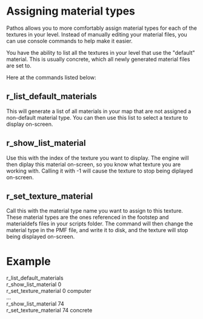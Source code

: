 # Assigning material types 
Pathos allows you to more comfortably assign material types for each
of the textures in your level. Instead of manually editing your material
files, you can use console commands to help make it easier.

You have the ability to list all the textures in your level that use the
"default" material. This is usually concrete, which all newly generated
material files are set to.

Here at the commands listed below:
## r_list_default_materials
This will generate a list of all materials in your map that are not assigned 
a non-default material type. You can then use this list to select a texture 
to display on-screen.
 
## r_show_list_material
Use this with the index of the texture you want to display. The engine will 
then diplay this material on-screen, so you know what texture you are working 
with. Calling it with -1 will cause the texture to stop being diplayed on-screen.
 
## r_set_texture_material
Call this with the material type name you want to assign to this texture. These 
material types are the ones referenced in the footstep and materialdefs files in 
your scripts folder. The command will then change the material type in the PMF 
file, and write it to disk, and the texture will stop being displayed on-screen.
 
# Example
r_list_default_materials <br />
r_show_list_material 0 <br />
r_set_texture_material 0 computer <br />
... <br />
r_show_list_material 74 <br />
r_set_texture_material 74 concrete <br />

